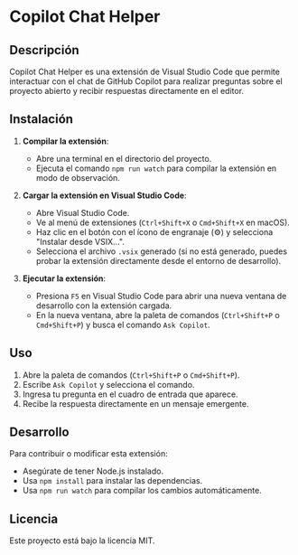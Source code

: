 # Copilot Chat Helper

## Descripción
Copilot Chat Helper es una extensión de Visual Studio Code que permite interactuar con el chat de GitHub Copilot para realizar preguntas sobre el proyecto abierto y recibir respuestas directamente en el editor.

## Instalación

1. **Compilar la extensión**:
   - Abre una terminal en el directorio del proyecto.
   - Ejecuta el comando `npm run watch` para compilar la extensión en modo de observación.

2. **Cargar la extensión en Visual Studio Code**:
   - Abre Visual Studio Code.
   - Ve al menú de extensiones (`Ctrl+Shift+X` o `Cmd+Shift+X` en macOS).
   - Haz clic en el botón con el ícono de engranaje (⚙️) y selecciona "Instalar desde VSIX...".
   - Selecciona el archivo `.vsix` generado (si no está generado, puedes probar la extensión directamente desde el entorno de desarrollo).

3. **Ejecutar la extensión**:
   - Presiona `F5` en Visual Studio Code para abrir una nueva ventana de desarrollo con la extensión cargada.
   - En la nueva ventana, abre la paleta de comandos (`Ctrl+Shift+P` o `Cmd+Shift+P`) y busca el comando `Ask Copilot`.

## Uso

1. Abre la paleta de comandos (`Ctrl+Shift+P` o `Cmd+Shift+P`).
2. Escribe `Ask Copilot` y selecciona el comando.
3. Ingresa tu pregunta en el cuadro de entrada que aparece.
4. Recibe la respuesta directamente en un mensaje emergente.

## Desarrollo

Para contribuir o modificar esta extensión:

- Asegúrate de tener Node.js instalado.
- Usa `npm install` para instalar las dependencias.
- Usa `npm run watch` para compilar los cambios automáticamente.

## Licencia
Este proyecto está bajo la licencia MIT.
